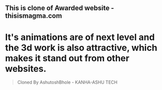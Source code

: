 ## This is clone of Awarded website - thisismagma.com

# It's animations are of next level and the 3d work is also attractive, which makes it stand out from other websites.

>Cloned By AshutoshBhole - KANHA-ASHU TECH
